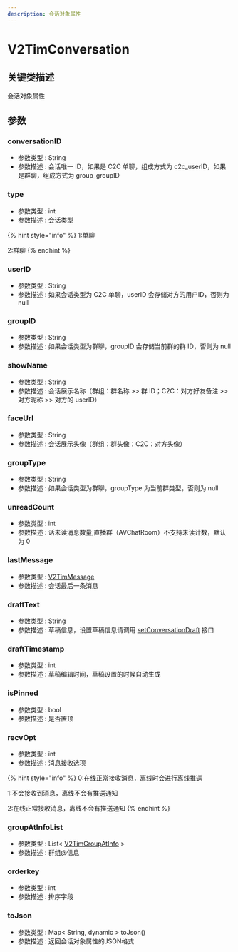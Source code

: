 ```yaml
---
description: 会话对象属性
---
```


# V2TimConversation

## 关键类描述

会话对象属性

## 参数

### conversationID

* 参数类型 : String
* 参数描述 : 会话唯一 ID，如果是 C2C 单聊，组成方式为 c2c\_userID，如果是群聊，组成方式为 group\_groupID

### type

* 参数类型 : int
* 参数描述 : 会话类型

{% hint style="info" %}
1:单聊

2:群聊
{% endhint %}

### userID

* 参数类型 : String
* 参数描述 : 如果会话类型为 C2C 单聊，userID 会存储对方的用户ID，否则为 null

### groupID

* 参数类型 : String
* 参数描述 : 如果会话类型为群聊，groupID 会存储当前群的群 ID，否则为 null

### showName

* 参数类型 : String
* 参数描述 : 会话展示名称（群组：群名称 >> 群 ID；C2C：对方好友备注 >> 对方昵称 >> 对方的 userID）

### faceUrl

* 参数类型 : String
* 参数描述 : 会话展示头像（群组：群头像；C2C：对方头像）

### groupType

* 参数类型 : String
* 参数描述 : 如果会话类型为群聊，groupType 为当前群类型，否则为 null

### unreadCount

* 参数类型 : int
* 参数描述 : 话未读消息数量,直播群（AVChatRoom）不支持未读计数，默认为 0

### lastMessage

* 参数类型 : [V2TimMessage](v2timmessage.md)
* 参数描述 : 会话最后一条消息

### draftText

* 参数类型 : String
* 参数描述 : 草稿信息，设置草稿信息请调用 [setConversationDraft](../../v2timconversationmanager/setconversationdraft.md) 接口

### draftTimestamp

* 参数类型 : int
* 参数描述 : 草稿编辑时间，草稿设置的时候自动生成

### isPinned

* 参数类型 : bool
* 参数描述 : 是否置顶

### recvOpt

* 参数类型 : int
* 参数描述 : 消息接收选项

{% hint style="info" %}
0:在线正常接收消息，离线时会进行离线推送

1:不会接收到消息，离线不会有推送通知

2:在线正常接收消息，离线不会有推送通知
{% endhint %}

### groupAtInfoList

* 参数类型 : List< [V2TimGroupAtInfo](../group/v2timgroupatinfo.md) >
* 参数描述 : 群组@信息

### orderkey

* 参数类型 : int
* 参数描述 : 排序字段

### toJson

* 参数类型 : Map< String, dynamic > toJson()
* 参数描述 : 返回会话对象属性的JSON格式
